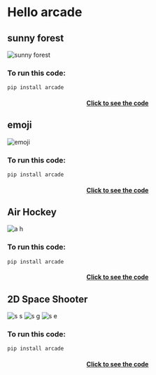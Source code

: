 # Hello arcade

## sunny forest
![sunny forest](https://github.com/kiyakeynia8/python_class_NY/assets/118113533/0f590f34-ded8-44da-afcd-0c41ab2fde7b)
### To run this code:
```
pip install arcade
```
<h4 align="center">
  <a href="https://github.com/kiyakeynia8/python_class_NY/blob/main/Assignment%2018/sunny%20forest.py">Click to see the code</a>

## emoji
![emoji](https://github.com/kiyakeynia8/python_class_NY/assets/118113533/52597619-3750-44d1-b940-435ad095e1b1)
### To run this code:
```
pip install arcade
```
<h4 align="center">
  <a href="https://github.com/kiyakeynia8/python_class_NY/blob/main/Assignment%2018/emoji.py">Click to see the code</a>

## Air Hockey
![a h](https://github.com/kiyakeynia8/python_class_NY/assets/118113533/ec3d0cc9-d9ef-4ef5-a11a-1575ecea0359)
### To run this code:
```
pip install arcade
```
<h4 align="center">
  <a href="https://github.com/kiyakeynia8/python_class_NY/blob/main/Assignment%2018/Air%20Hockey.py">Click to see the code</a>

## 2D Space Shooter
![s s](https://github.com/kiyakeynia8/python_class_NY/assets/118113533/9bd335a7-0dd3-4fc8-b921-5f6644ea7df9)
![s g](https://github.com/kiyakeynia8/python_class_NY/assets/118113533/d2e0c712-4870-487f-9711-9107a966d50b)
![s e](https://github.com/kiyakeynia8/python_class_NY/assets/118113533/4aa67eb3-06e1-4451-bdf7-1f999293d929)
### To run this code:
```
pip install arcade
```
<h4 align="center">
  <a href="https://github.com/kiyakeynia8/python_class_NY/blob/main/Assignment%2018/2D%20Space%20Shooter.py">Click to see the code</a>
